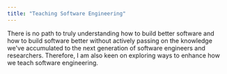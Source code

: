 ```yaml
---
title: "Teaching Software Engineering"
---
```


There is no path to truly understanding how to build better software and how to build software better without actively passing on the knowledge we've accumulated to the next generation of software engineers and researchers. Therefore, I am also keen on exploring ways to enhance how we teach software engineering.

